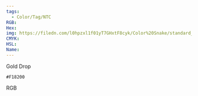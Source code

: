 ```yaml
---
tags:
  - Color/Tag/NTC
RGB:
Hex:
img: https://filedn.com/l0hpzxl1f01yT7GHxtF8cyk/Color%20Snake/standard_csv_to_svg/%23/F18200.svg
CMYK:
HSL:
Name:
---
```

Gold Drop
```palette
#F18200
```
RGB
